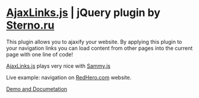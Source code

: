[AjaxLinks.js](http://sternoru.github.com/ajaxlinks/) | jQuery plugin by [Sterno.ru](http://sterno.ru/en/)
=========================================

This plugin allows you to ajaxify your website.
By applying this plugin to your navigation links you can load content from other pages into the current page with one line of code!

[AjaxLinks.js](http://sternoru.github.com/ajaxlinks/) plays very nice with [Sammy.js](http://sammyjs.org/)

Live example: navigation on [RedHero.com](http://redhero.com/home/#!path=/en/stores/) website.

[Demo and Documetation](http://sternoru.github.com/ajaxlinks/)